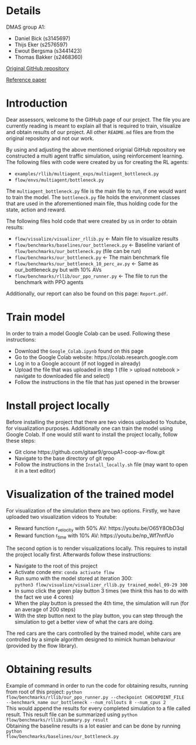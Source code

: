 # Details

DMAS group A1:
<ul>
  <li>Daniel Bick (s3145697)</li>
  <li>Thijs Eker (s2576597)</li>
  <li>Ewout Bergsma (s3441423)</li>
  <li>Thomas Bakker (s2468360)</li>  
</ul>

[Original GitHub repository](https://github.com/flow-project/flow)

[Reference paper](https://arxiv.org/abs/1710.05465)

# Introduction

Dear assessors, welcome to the GitHub page of our project. The file you are currently reading is meant to explain all that is required to train, visualize and obtain results of our project. All other <code>README.md</code> files are from the original repository and not our work.

By using and adjusting the above mentioned orignial GitHub repository we constructed a multi agent traffic simulation, using reinforcement learning. The following files with code were created by us for creating the RL agents:
<ul>
  <li><code>examples/rllib/multiagent_exps/multiagent_bottleneck.py</code></li>
  <li><code>flow/envs/multiagent/bottleneck.py</code></li>  
</ul>


The <code>multiagent_bottleneck.py</code> file is the main file to run, if one would want to train the model. The <code>bottleneck.py</code> file holds the environment classes that are used in the aforementioned main file, thus holding code for the state, action and reward. 

The following files hold code that were created by us in order to obtain results:

<ul>
  <li><code>flow/visualize/visualizer_rllib.py</code> 	<- Main file to visualize results</li>
  <li><code>flow/benchmarks/baselines/our_bottleneck.py</code> 	<- Baseline variant of <code>flow/benchmarks/our_bottleneck.py</code> (file can be run)</li>
  <li><code>flow/benchmarks/our_bottleneck.py</code> 		<-  The main benchmark file</li>
  <li><code>flow/benchmarks/our_bottleneck_10_perc_av.py</code> 	<- Same as our_bottleneck.py but with 10% AVs</li>
  <li><code>flow/benchmarks/rllib/our_ppo_runner.py</code> 	<- The file to run the benchmark with PPO agents</li>
</ul>

Additionally, our report can also be found on this page: <code>Report.pdf</code>.

# Train model
In order to train a model Google Colab can be used. Following these instructions:
<ul>
    <li>Download the <code>Google_Colab.ipynb</code> found on this page</li>
    <li>Go to the Google Colab website: https://colab.research.google.com</li>
    <li>Log in to a Google account (if not logged in already)</li>
    <li>Upload the file that was uploaded in step 1 (file > upload notebook > navigate to downloaded file and select)</li>
    <li>Follow the instructions in the file that has just opened in the browser</li>
</ul>

# Install project locally

Before installing the project that there are two videos uploaded to Youtube, for visualization purposes. Additionally one can train the model using Google Colab. If one would still want to install the project locally, follow these steps:
<ul>
  <li>Git clone https://github.com/gitaar9/groupA1-coop-av-flow.git</li>
  <li>Navigate to the base directory of git repo</li>
  <li>Follow the instructions in the <code>Install_locally.sh</code> file (may want to open it in a text editor)
</ul>

# Visualization of the trained model

For visualization of the simulation there are two options. Firstly, we have uploaded two visualization videos to Youtube:
<ul>
  <li>Reward function r<sub>velocity</sub> with 50% AV: https://youtu.be/O65Y8ObD3qI</li>
  <li>Reward function r<sub>time</sub> with 10% AV: https://youtu.be/np_Wf7nnfUo</li>
</ul>

The second option is to render visualizations locally. This requires to install the project locally first. Afterwards follow these instructions:

<ul>
  <li>Navigate to the root of this project</li>
  <li>Activate conde env: <code>conda activate flow</code></li>
  <li>
    Run sumo with the model stored at iteration 300:<br>
    <code>python3 flow/visualize/visualizer_rllib.py trained_model_09-29 300</code>
  </li>
  <li>In sumo click the green play button 3 times (we think this has to do with the fact we use 4 cores)</li>
  <li>When the play button is pressed the 4th time, the simulation will run (for an average of 200 steps)</li>
  <li>With the step button next to the play button, you can step through the simulation to get a better view of what the cars are doing.</li>
</ul>

The red cars are the cars controlled by the trained model, white cars are controlled by a simple algorithm designed to mimick human behaviour (provided by the flow library).

# Obtaining results

Example of command in order to run the code for obtaining results, running from root of this project:
<code>python flow/benchmarks/rllib/our_ppo_runner.py --checkpoint CHECKPOINT_FILE --benchmark_name our_bottleneck --num_rollouts 8 --num_cpus 2</code><br>
This would append the results for every completed simulation to a file called result. This result file can be summarized using <code>python flow/benchmarks/rllib/summary.py result</code><br>
Obtaining the baseline results is a lot easier and can be done by running <code>python flow/benchmarks/baselines/our_bottleneck.py</code>
